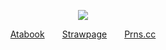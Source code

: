 <p align="center">
  <img src="https://i.pinimg.com/1200x/76/cb/01/76cb016848a819a427e844a02f1083f5.jpg"/>
</p>

<p align="center">
<a href="https://antikechi.atabook.org" target="_blank">Atabook</a>  <a href="https://cybercanvas.straw.page" target="_blank">​Strawpage​</a>  <a href="https://pronouns.cc/@crywanking" target="_blank">​Prns.cc</a>
</p>
